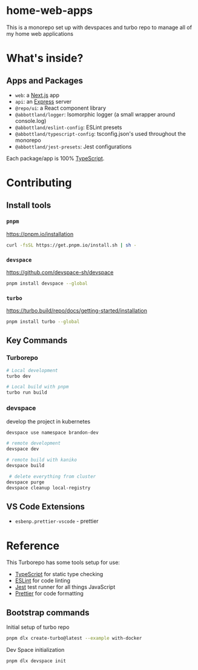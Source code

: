 # home-web-apps

This is a monorepo set up with devspaces and turbo repo to manage all of my home web applications

# What's inside?

## Apps and Packages

- `web`: a [Next.js](https://nextjs.org/) app
- `api`: an [Express](https://expressjs.com/) server
- `@repo/ui`: a React component library
- `@abbottland/logger`: Isomorphic logger (a small wrapper around console.log)
- `@abbottland/eslint-config`: ESLint presets
- `@abbottland/typescript-config`: tsconfig.json's used throughout the monorepo
- `@abbottland/jest-presets`: Jest configurations

Each package/app is 100% [TypeScript](https://www.typescriptlang.org/).

# Contributing

## Install tools

### `pnpm`

https://pnpm.io/installation

```sh
curl -fsSL https://get.pnpm.io/install.sh | sh -
```

### `devspace`

https://github.com/devspace-sh/devspace

```sh
pnpm install devspace --global
```

### `turbo`

https://turbo.build/repo/docs/getting-started/installation

```sh
pnpm install turbo --global
```

## Key Commands

### Turborepo
```sh
# Local development
turbo dev

# Local build with pnpm
turbo run build
```

### devspace

develop the project in kubernetes

```sh
devspace use namespace brandon-dev
```

```sh
# remote development
devspace dev

# remote build with kaniko
devspace build 
```

```sh
 # delete everything from cluster
devspace purge
devspace cleanup local-registry
```

## VS Code Extensions

- `esbenp.prettier-vscode` - prettier

# Reference

This Turborepo has some tools setup for use:

- [TypeScript](https://www.typescriptlang.org/) for static type checking
- [ESLint](https://eslint.org/) for code linting
- [Jest](https://jestjs.io) test runner for all things JavaScript
- [Prettier](https://prettier.io) for code formatting

## Bootstrap commands

Initial setup of turbo repo
```sh
pnpm dlx create-turbo@latest --example with-docker
```

Dev Space initialization

```sh
pnpm dlx devspace init
```